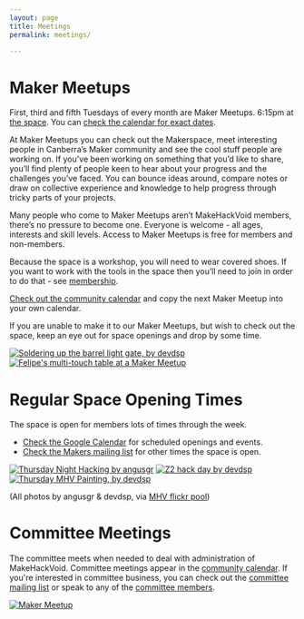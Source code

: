 ```yaml
---
layout: page
title: Meetings
permalink: meetings/

---
```


Maker Meetups
============

First, third and fifth Tuesdays of every month are Maker Meetups. 6:15pm at [the space](/community/our-space).  You can [check the calendar for exact dates](/#calendar). 

At Maker Meetups you can check out the Makerspace, meet interesting people in Canberra’s Maker community and see the cool stuff people are working on. If you’ve been working on something that you’d like to share, you’ll find plenty of people keen to hear about your progress and the challenges you’ve faced. You can bounce ideas around, compare notes or draw on collective experience and knowledge to help progress through tricky parts of your projects.

Many people who come to Maker Meetups aren’t MakeHackVoid members, there’s no pressure to become one. Everyone is welcome - all ages, interests and skill levels. Access to Maker Meetups is free for members and non-members.

Because the space is a workshop, you will need to wear covered shoes. If you want to work with the tools in the space then you’ll need to join in order to do that - see [membership](/community/membership).

[Check out the community calendar](/#calendar) and copy the next Maker Meetup into your own calendar.

If you are unable to make it to our Maker Meetups, but wish to check out the space, keep an eye out for space openings and drop by some time. 

[![Soldering up the barrel light gate, by devdsp](http://farm6.static.flickr.com/5229/5862500771_b9bcf18d4b_m.jpg "Soldering up the barrel light gate, by devdsp")](http://farm6.static.flickr.com/5229/5862500771_b9bcf18d4b_b.jpg)
[![Felipe's multi-touch table at a Maker Meetup](http://farm6.static.flickr.com/5101/5679891188_27af8cb112_m.jpg "Felipe's multi-touch table at a Maker Meetup, by angusgr")](http://farm6.static.flickr.com/5101/5679891188_27af8cb112_b.jpg) 



Regular Space Opening Times
========================

The space is open for members lots of times through the week.

* [Check the Google Calendar](/#calendar) for scheduled openings and events.
* [Check the Makers mailing list](http://www.makehackvoid.com/mailman/listinfo/makers) for other times the space is open.

[![Thursday Night Hacking by angusgr](http://farm6.static.flickr.com/5104/5679299983_d4772c5298_m.jpg "Thursday Night Hacking, by angusgr")](http://farm6.static.flickr.com/5104/5679299983_d4772c5298_b.jpg) [![Z2 hack day by devdsp](http://farm6.static.flickr.com/5024/5872171138_daab3f360c_m.jpg "Z2 hack day, by devdsp")](http://farm6.static.flickr.com/5024/5872171138_daab3f360c_b.jpg) [![Thursday MHV Painting, by devdsp](http://farm7.static.flickr.com/6017/5893796762_ddd2723b9e_m.jpg "Thursday MHV Painting, by devdsp")](http://farm7.static.flickr.com/6017/5893796762_ddd2723b9e_b.jpg)

(All photos by angusgr & devdsp, via [MHV flickr pool](http://flickr.com/groups/makehackvoid/))

Committee Meetings
================

The committee meets when needed to deal with administration of MakeHackVoid. Committee meetings appear in the [community calendar](/#calendar). If you're interested in committee business, you can check out the [committee mailing list](/contacts#committee-mailing-list) or speak to any of the [committee members](/contacts#committee).

[![Maker Meetup](http://farm6.static.flickr.com/5176/5407526116_98a71fb512_m.jpg "Maker Meetup, by angusgr")](http://farm6.static.flickr.com/5176/5407526116_98a71fb512_b.jpg)


